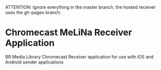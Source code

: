 
ATTENTION: Ignore everything in the master branch, the hosted receiver uses the gh-pages branch.

Chromecast MeLiNa Receiver Application
==============

BR Media Library Chromecast Receiver application for use with iOS and Android sender applications

